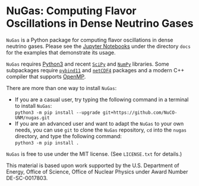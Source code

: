 # NuGas: Computing Flavor Oscillations in Dense Neutrino Gases

`NuGas` is a Python package for computing flavor oscillations in dense neutrino gases. Please see the [Jupyter Notebooks](https://jupyter.org) under the directory `docs` for the examples that demonstrate its usage.

`NuGas` requires [Python3](https://www.python.org) and recent [`SciPy`](https://www.scipy.org/scipylib) and [`NumPy`](https://numpy.org) libraries. Some subpackages require [`pybind11`](https://pybind11.readthedocs.io/en/stable/) and [`netCDF4`](https://unidata.github.io/netcdf4-python/) packages and a modern C++ compiler that supports [OpenMP](https://www.openmp.org).

There are more than one way to install `NuGas`:
- If you are a casual user, try typing the following command in a terminal to install `NuGas`:  
`python3 -m pip install --upgrade git+https://github.com/NuCO-UNM/nugas.git`  
- If you are an advanced user and want to adapt the `NuGas` to your own needs, you can use `git` to clone the `NuGas` repository, `cd` into the `nugas` directory, and type the following command:   
`python3 -m pip install .`

`NuGas` is free to use under the MIT license. (See `LICENSE.txt` for details.)

This material is based upon work supported by the U.S. Department of Energy, Office of Science, Office of Nuclear Physics under Award Number DE-SC-0017803.